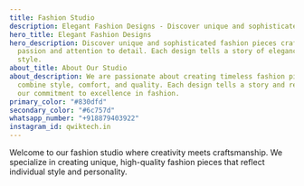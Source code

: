 ```yaml
---
title: Fashion Studio
description: Elegant Fashion Designs - Discover unique and sophisticated fashion pieces
hero_title: Elegant Fashion Designs
hero_description: Discover unique and sophisticated fashion pieces crafted with
  passion and attention to detail. Each design tells a story of elegance and
  style.
about_title: About Our Studio
about_description: We are passionate about creating timeless fashion pieces that
  combine style, comfort, and quality. Each design tells a story and reflects
  our commitment to excellence in fashion.
primary_color: "#830dfd"
secondary_color: "#6c757d"
whatsapp_number: "+918879403922"
instagram_id: qwiktech.in
---
```


Welcome to our fashion studio where creativity meets craftsmanship. We specialize in creating unique, high-quality fashion pieces that reflect individual style and personality.
